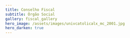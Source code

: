 ```yaml
---
title: Conselho Fiscal
subtitle: Órgão Social
gallery: fiscal_gallery
hero_image: /assets/images/univcatolicalx_mc_2001.jpg
hero_darken: true
---
```


